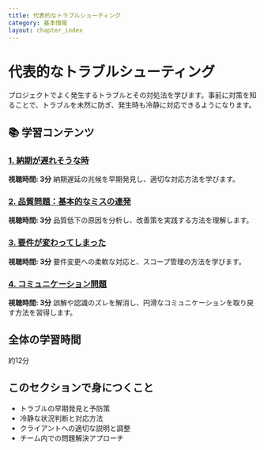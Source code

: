 ```yaml
---
title: 代表的なトラブルシューティング
category: 基本情報
layout: chapter_index
---
```


# 代表的なトラブルシューティング

プロジェクトでよく発生するトラブルとその対処法を学びます。事前に対策を知ることで、トラブルを未然に防ぎ、発生時も冷静に対応できるようになります。

## 📚 学習コンテンツ

### [1. 納期が遅れそうな時](./01_納期が遅れそうな時.html)
**視聴時間: 3分**
納期遅延の兆候を早期発見し、適切な対応方法を学びます。

### [2. 品質問題：基本的なミスの連発](./02_品質問題：基本的なミスの連発.html)
**視聴時間: 3分**
品質低下の原因を分析し、改善策を実践する方法を理解します。

### [3. 要件が変わってしまった](./03_要件が変わってしまった.html)
**視聴時間: 3分**
要件変更への柔軟な対応と、スコープ管理の方法を学びます。

### [4. コミュニケーション問題](./04_コミュニケーション問題.html)
**視聴時間: 3分**
誤解や認識のズレを解消し、円滑なコミュニケーションを取り戻す方法を習得します。

## 全体の学習時間
約12分

## このセクションで身につくこと
- トラブルの早期発見と予防策
- 冷静な状況判断と対応方法
- クライアントへの適切な説明と調整
- チーム内での問題解決アプローチ